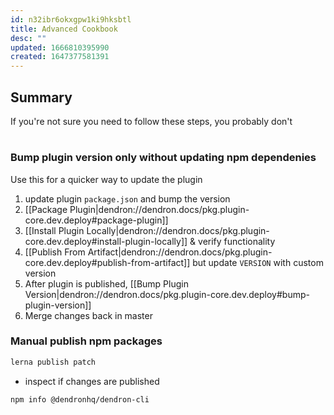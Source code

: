 ```yaml
---
id: n32ibr6okxgpw1ki9hksbtl
title: Advanced Cookbook
desc: ""
updated: 1666810395990
created: 1647377581391
---
```


## Summary

If you're not sure you need to follow these steps, you probably don't
#
### Bump plugin version only without updating npm dependenies

Use this for a quicker way to update the plugin

1. update plugin `package.json` and bump the version
1. [[Package Plugin|dendron://dendron.docs/pkg.plugin-core.dev.deploy#package-plugin]]
1. [[Install Plugin Locally|dendron://dendron.docs/pkg.plugin-core.dev.deploy#install-plugin-locally]] & verify functionality
1. [[Publish From Artifact|dendron://dendron.docs/pkg.plugin-core.dev.deploy#publish-from-artifact]] but update `VERSION` with custom version
1. After plugin is published, [[Bump Plugin Version|dendron://dendron.docs/pkg.plugin-core.dev.deploy#bump-plugin-version]]
1. Merge changes back in master

### Manual publish npm packages

```sh
lerna publish patch
```

- inspect if changes are published
```sh
npm info @dendronhq/dendron-cli
```

